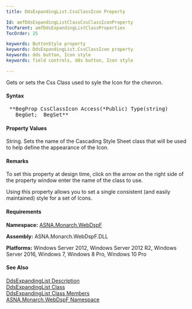 ```yaml
---
title: DdsExpandingList.CssClassIcon Property

Id: amfDdsExpandingListClassCssClassIconProperty
TocParent: amfDdsExpandingListClassProperties
TocOrder: 25

keywords: ButtonStyle property
keywords: DdsExpandingList.CssClassIcon property
keywords: dds button, Icon style
keywords: field controls, dds button, Icon style

---
```


Gets or sets the Css Class used to syle the Icon for the chevron.

#### Syntax
<pre class="syntax"> **BegProp CssClassIcon Access(*Public) Type(string)
   BegGet;  BegSet** </pre>

#### Property Values
String. Sets the name of the Cascading Style Sheet class that will be used to help define the appearance of the Icon.

#### Remarks
To set this property at design time, click on the arrow on the right side of the property window enter the name of the class to use.

Using this property allows you to set a single consistent (and easily maintained) style for a set of Icons.

#### Requirements
**Namespace:** [ASNA.Monarch.WebDspF](amfWebDspFNamespace.html)

**Assembly:** ASNA.Monarch.WebDspF.DLL

**Platforms:** Windows Server 2012, Windows Server 2012 R2, Windows Server 2016, Windows 7, Windows 8 Pro, Windows 10 Pro

#### See Also
[DdsExpandingList Description](amfUnderstandingLists.html)<br /> [DdsExpandingList Class](amfDdsExpandingListClass.html) <br /> [ DdsExpandingList Class Members](amfDdsExpandingListClassMembers.html) <br /> [ ASNA.Monarch.WebDspF Namespace](amfWebDspFNamespace.html) 
